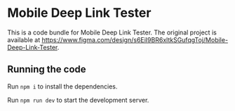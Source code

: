 
  # Mobile Deep Link Tester

  This is a code bundle for Mobile Deep Link Tester. The original project is available at https://www.figma.com/design/s6EiI9BR6xltkSGufqgToj/Mobile-Deep-Link-Tester.

  ## Running the code

  Run `npm i` to install the dependencies.

  Run `npm run dev` to start the development server.
  
